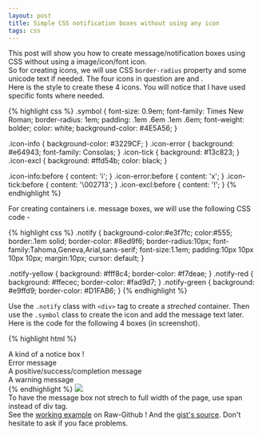 ```yaml
---
layout: post
title: Simple CSS notification boxes without using any icon
tags: css
---
```


This post will show you how to create message/notification boxes using CSS without using a image/icon/font icon.  
So for creating icons, we will use CSS `border-radius` property and some unicode text if needed. The four icons in question are <span class="symbol icon-info"></span> 
<span class="symbol icon-error"></span> <span class="symbol icon-tick"></span> and <span class="symbol icon-excl"></span>.  
Here is the style to create these 4 icons. You will notice that I have used specific fonts where needed.

{% highlight css %}
.symbol {
	font-size: 0.9em;
	font-family: Times New Roman;
	border-radius: 1em;
	padding: .1em .6em .1em .6em;
	font-weight: bolder;
	color: white;
	background-color: #4E5A56;
}

.icon-info { background-color: #3229CF; }
.icon-error { background: #e64943; font-family: Consolas; }
.icon-tick { background: #13c823; }
.icon-excl { background: #ffd54b; color: black; }

.icon-info:before { content: 'i'; }
.icon-error:before { content: 'x'; }
.icon-tick:before { content: '\002713'; }
.icon-excl:before { content: '!'; }
{% endhighlight %}

For creating containers i.e. message boxes, we will use the following CSS code -

{% highlight css %}
.notify {
	background-color:#e3f7fc; 
	color:#555; 
    border:.1em solid;
	border-color: #8ed9f6;
    border-radius:10px;
    font-family:Tahoma,Geneva,Arial,sans-serif;
    font-size:1.1em;
    padding:10px 10px 10px 10px;
    margin:10px;
    cursor: default;
}

.notify-yellow { background: #fff8c4; border-color: #f7deae; }
.notify-red { background: #ffecec; border-color: #fad9d7; }
.notify-green { background: #e9ffd9; border-color: #D1FAB6; }
{% endhighlight %}

Use the `.notify` class with `<div>` tag to create a *streched* container. Then use the `.symbol` class to create the icon and add the message text later. Here is the 
code for the following 4 boxes (in screenshot).

{% highlight html %}
<div class="notify"><span class="symbol icon-info"></span> A kind of a notice box !</div> 
<div class="notify notify-red"><span class="symbol icon-error"></span> Error message</div> 
<div class="notify notify-green"><span class="symbol icon-tick"></span> A positive/success/completion message</div> 
<div class="notify notify-yellow"><span class="symbol icon-excl"></span> A warning message</div>
{% endhighlight %}

<!-- image -->
<img src="http://i.imgur.com/WCoo9za.png">

<div class="notify"><span class="symbol icon-info"></span> To have the message box not strech to full width of the page, use span instead of div tag. </div> 
See the <a href="https://rawgit.com/aviaryan/4125787eaec46348268e/raw/7e2dfdc223f9d3adf08e97355c5756f3ad8c7692/css-box-noimage.html">working example</a> on Raw-Github ! And the <a href="https://gist.github.com/aviaryan/4125787eaec46348268e">gist's source</a>.  
Don't hesitate to ask if you face problems.
